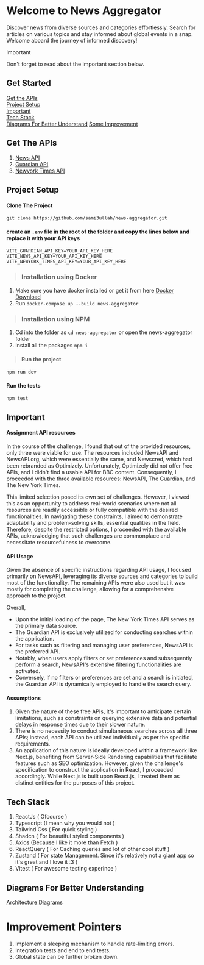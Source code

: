 # Welcome to News Aggregator

Discover news from diverse sources and categories effortlessly. Search for articles on various topics and stay informed about global events in a snap. Welcome aboard the journey of informed discovery!

> [!IMPORTANT]
> Don't forget to read about the important section below.

## Get Started

[Get the APIs](#get-the-apis) <br>
[Project Setup](#project-setup)<br>
[Important](#important)<br>
[Tech Stack](#tech-stack)<br>
[Diagrams For Better Understand](#diagrams-for-better-understanding)
[Some Improvement](#improvement-pointers)

## Get The APIs

1. [News API](https://newsapi.org/)
2. [Guardian API](https://open-platform.theguardian.com/access/)
3. [Newyork Times API](https://developer.nytimes.com/docs/articlesearch-product/1/overview)

## Project Setup

#### Clone The Project

`git clone https://github.com/sami3ullah/news-aggregator.git`

#### create an `.env` file in the root of the folder and copy the lines below and replace it with your API keys

```
VITE_GUARDIAN_API_KEY=YOUR_API_KEY_HERE
VITE_NEWS_API_KEY=YOUR_API_KEY_HERE
VITE_NEWYORK_TIMES_API_KEY=YOUR_API_KEY_HERE

```

> ### Installation using Docker

1. Make sure you have docker installed or get it from here [Docker Download](https://www.docker.com/products/docker-desktop/)
2. Run `docker-compose up --build news-aggregator`

> ### Installation using NPM

1. Cd into the folder as `cd news-aggregator` or open the news-aggregator folder
2. Install all the packages `npm i`

> #### Run the project

`npm run dev`

#### Run the tests

`npm test`

## Important

#### Assignment API resources

In the course of the challenge, I found that out of the provided resources, only three were viable for use. The resources included NewsAPI and NewsAPI.org, which were essentially the same, and Newscred, which had been rebranded as Optimizely. Unfortunately, Optimizely did not offer free APIs, and I didn't find a usable API for BBC content. Consequently, I proceeded with the three available resources: NewsAPI, The Guardian, and The New York Times.

This limited selection posed its own set of challenges. However, I viewed this as an opportunity to address real-world scenarios where not all resources are readily accessible or fully compatible with the desired functionalities. In navigating these constraints, I aimed to demonstrate adaptability and problem-solving skills, essential qualities in the field. Therefore, despite the restricted options, I proceeded with the available APIs, acknowledging that such challenges are commonplace and necessitate resourcefulness to overcome.

#### API Usage

Given the absence of specific instructions regarding API usage, I focused primarily on NewsAPI, leveraging its diverse sources and categories to build most of the functionality. The remaining APIs were also used but it was mostly for completing the challenge, allowing for a comprehensive approach to the project.

Overall,

- Upon the initial loading of the page, The New York Times API serves as the primary data source.
- The Guardian API is exclusively utilized for conducting searches within the application.
- For tasks such as filtering and managing user preferences, NewsAPI is the preferred API.
- Notably, when users apply filters or set preferences and subsequently perform a search, NewsAPI's extensive filtering functionalities are activated.
- Conversely, if no filters or preferences are set and a search is initiated, the Guardian API is dynamically employed to handle the search query.

#### Assumptions

1. Given the nature of these free APIs, it's important to anticipate certain limitations, such as constraints on querying extensive data and potential delays in response times due to their slower nature.
2. There is no necessity to conduct simultaneous searches across all three APIs; instead, each API can be utilized individually as per the specific requirements.
3. An application of this nature is ideally developed within a framework like Next.js, benefiting from Server-Side Rendering capabilities that facilitate features such as SEO optimization. However, given the challenge's specification to construct the application in React, I proceeded accordingly. While Next.js is built upon React.js, I treated them as distinct entities for the purposes of this project.

## Tech Stack

1. ReactJs ( Ofcourse )
2. Typescript (I mean why you would not )
3. Tailwind Css ( For quick styling )
4. Shadcn ( For beautiful styled components )
5. Axios (Because I like it more than Fetch )
6. ReactQuery ( For Caching queries and lot of other cool stuff )
7. Zustand ( For state Management. Since it's relatively not a giant app so it's great and I love it :3 )
8. Vitest ( For awesome testing experince )

## Diagrams For Better Understanding

[Architecture Diagrams](https://app.eraser.io/workspace/iz8b8rd6fiKfL4Ocqv1i?origin=share)

# Improvement Pointers

1. Implement a sleeping mechanism to handle rate-limiting errors.
2. Integration tests and end to end tests.
3. Global state can be further broken down.
